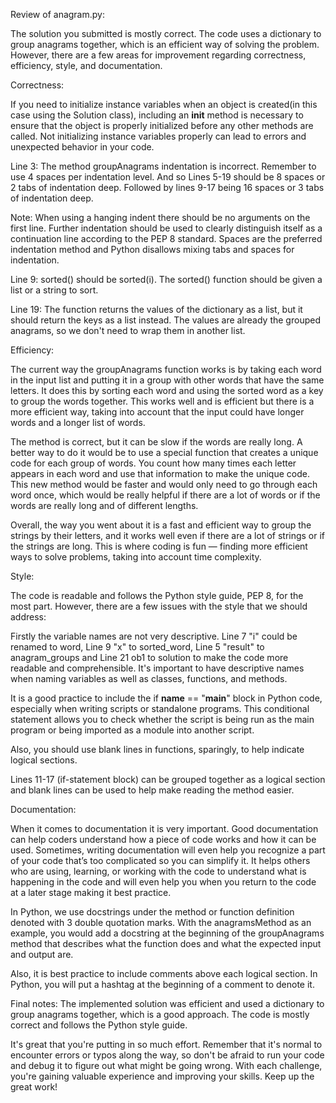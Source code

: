 Review of anagram.py:

The solution you submitted is mostly correct. The code uses a dictionary to group anagrams together, which is an efficient way of solving the problem. However, there are a few areas for improvement regarding correctness, efficiency, style, and documentation.


Correctness:

If you need to initialize instance variables when an object is created(in this case using the Solution class), including an __init__ method is necessary to ensure that the object is properly initialized before any other methods are called. Not initializing instance variables properly can lead to errors and unexpected behavior in your code.

Line 3: The method groupAnagrams indentation is incorrect. Remember to use 4 spaces per indentation level. And so Lines 5-19 should be 8 spaces or 2 tabs of indentation deep. Followed by lines 9-17 being 16 spaces or 3 tabs of indentation deep.

Note: When using a hanging indent there should be no arguments on the first line. Further indentation should be used to clearly distinguish itself as a continuation line according to the PEP 8 standard. Spaces are the preferred indentation method and Python disallows mixing tabs and spaces for indentation.

Line 9: sorted() should be sorted(i). The sorted() function should be given a list or a string to sort.

Line 19: The function returns the values of the dictionary as a list, but it should return the keys as a list instead. The values are already the grouped anagrams, so we don't need to wrap them in another list.


Efficiency:

The current way the groupAnagrams function works is by taking each word in the input list and putting it in a group with other words that have the same letters. It does this by sorting each word and using the sorted word as a key to group the words together. This works well and is efficient but there is a more efficient way, taking into account that the input could have longer words and a longer list of words.

The method is correct, but it can be slow if the words are really long. A better way to do it would be to use a special function that creates a unique code for each group of words. You count how many times each letter appears in each word and use that information to make the unique code. This new method would be faster and would only need to go through each word once, which would be really helpful if there are a lot of words or if the words are really long and of different lengths. 

Overall, the way you went about it is a fast and efficient way to group the strings by their letters, and it works well even if there are a lot of strings or if the strings are long. This is where coding is fun — finding more efficient ways to solve problems, taking into account time complexity.


Style:

The code is readable and follows the Python style guide, PEP 8, for the most part. However, there are a few issues with the style that we should address:

Firstly the variable names are not very descriptive. 
Line 7 "i" could be renamed to word, 
Line 9 "x" to sorted_word, 
Line 5 "result" to anagram_groups and 
Line 21 ob1 to solution to make the code more readable and comprehensible. 
It's important to have descriptive names when naming variables as well as classes, functions, and methods.

It is a good practice to include the if __name__ == "__main__" block in Python code, especially when writing scripts or standalone programs.
This conditional statement allows you to check whether the script is being run as the main program or being imported as a module into another script. 

Also, you should use blank lines in functions, sparingly, to help indicate logical sections.

Lines 11-17 (if-statement block) can be grouped together as a logical section and blank lines can be used to help make reading the method easier.


Documentation:

When it comes to documentation it is very important. Good documentation can help coders understand how a piece of code works and how it can be used. Sometimes, writing documentation will even help you recognize a part of your code that’s too complicated so you can simplify it. It helps others who are using, learning, or working with the code to understand what is happening in the code and will even help you when you return to the code at a later stage making it best practice.

In Python, we use docstrings under the method or function definition denoted with 3 double quotation marks. With the anagramsMethod as an example, you would add a docstring at the beginning of the groupAnagrams method that describes what the function does and what the expected input and output are.

Also, it is best practice to include comments above each logical section. In Python, you will put a hashtag at the beginning of a comment to denote it.

Final notes:
The implemented solution was efficient and used a dictionary to group anagrams together, which is a good approach. The code is mostly correct and follows the Python style guide.

It's great that you're putting in so much effort. Remember that it's normal to encounter errors or typos along the way, so don't be afraid to run your code and debug it to figure out what might be going wrong. With each challenge, you're gaining valuable experience and improving your skills. Keep up the great work!
